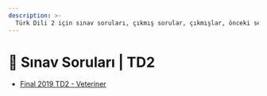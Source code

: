 ```yaml
---
description: >-
  Türk Dili 2 için sınav soruları, çıkmış sorular, çıkmışlar, önceki senelerde çıkan sorular
---
```


# 📃 Sınav Soruları \| TD2

<!--YPackage.YGitbookIntegration-tarafından-otomatik-oluşturulmuştur-->

- [Final 2019 TD2 - Veteriner](Final%202019%20TD2%20-%20Veteriner.pdf)

<!--YPackage.YGitbookIntegration-tarafından-otomatik-oluşturulmuştur-->
